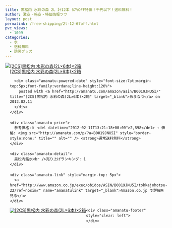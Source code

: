 ```yaml
---
title: 黒松内 水彩の森 2L 計12本 67%OFF特価！千円以下！送料無料！
author: 激安・格安・特価情報ツウ
layout: post
permalink: /free-shipping/2l-12-67off.html
pvc_views:
  - 1099
categories:
  - 水
  - 送料無料
  - 防災グッズ
---
```

<div class="amanatu-box" style="margin-bottom:0px;">
  <div class="amanatu-image" style="float:left;">
    <a href="http://www.amazon.co.jp/exec/obidos/ASIN/B0019JNU5I/tokkajohotsu-22/ref=nosim/" name="amanatulink" target="_blank"><img src="http://i0.wp.com/ecx.images-amazon.com/images/I/41yNmFo3B3L._SL160_.jpg?w=546" alt="[2CS]黒松内 水彩の森(2L×6本)×2箱" style="border: none;" data-recalc-dims="1" /></a>
  </div>
  
  <div class="amanatu-info" style="float:left;margin-left:15px;line-height:120%">
    <div class="amanatu-name" style="margin-bottom:10px;line-height:120%">
      <a href="http://www.amazon.co.jp/exec/obidos/ASIN/B0019JNU5I/tokkajohotsu-22/ref=nosim/" name="amanatulink" target="_blank">[2CS]黒松内 水彩の森(2L×6本)×2箱</a> 
      
      <div class="amanatu-powered-date" style="font-size:7pt;margin-top:5px;font-family:verdana;line-height:120%">
        posted with <a href="http://amanatu.com/amazon/asin/B0019JNU5I/" title="[2CS]黒松内 水彩の森(2L×6本)×2箱" target="_blank">あまなつ</a> on 2012.02.11
      </div>
    </div>
    
    <div class="amanatu-price">
      参考価格:￥ <del datetime="2012-02-11T13:21:18+00:00">2,898</del> → 価格: <img src="http://amanatu.com/p/?a=B0019JNU5I" style="border-style:none;" title="" alt="" /> <strong>通常送料無料</strong>
    </div>
    
    <div class="amanatu-detail">
      黒松内銘水<br />売り上げランキング: 1
    </div>
    
    <div class="amanatu-link" style="margin-top: 5px">
      <a href="http://www.amazon.co.jp/exec/obidos/ASIN/B0019JNU5I/tokkajohotsu-22/ref=nosim/" name="amanatulink" target="_blank">Amazon.co.jp で詳細を見る</a>
    </div>
  </div>
  
  <div class="amanatu-footer" style="clear: left">
  </div>
  
  <div class="amanatu-imageset">
    <div class="amanatu-image" style="float:left;">
      <a href="http://www.amazon.co.jp/exec/obidos/ASIN/B0019JNU5I/tokkajohotsu-22/ref=nosim/" name="amanatulink" target="_blank"><img src="http://i1.wp.com/ecx.images-amazon.com/images/I/41Q6c0kqf-L._AA160_.jpg?w=546" alt="[2CS]黒松内 水彩の森(2L×6本)×2箱" style="border: none;" data-recalc-dims="1" /></a>
    </div>
    
    <div class="amanatu-footer" style="clear: left">
    </div>
  </div>
</div>